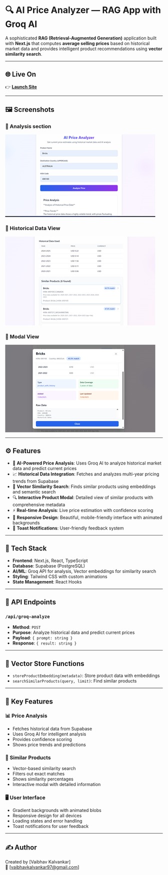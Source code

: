 # 🔍 AI Price Analyzer — RAG App with Groq AI

A sophisticated **RAG (Retrieval-Augmented Generation)** application built with **Next.js** that computes **average selling prices** based on historical market data and provides intelligent product recommendations using **vector similarity search**.

---

## 🌐 Live On

👉 [**Launch Site**](https://nx-next-rag.vercel.app/)

---

## 🖼️ Screenshots

### 🔹 Analysis section
![Analysis](apps/demoRAG/public/analysis.png)

### 🔹 Historical Data View
![Historical Data](apps/demoRAG/public/history.png)

### 🔹 Modal View
![Modal](apps/demoRAG/public/modal.png)

---

## ⚙️ Features

- 🤖 **AI-Powered Price Analysis**: Uses Groq AI to analyze historical market data and predict current prices  
- 📈 **Historical Data Integration**: Fetches and analyzes multi-year pricing trends from Supabase  
- 🧠 **Vector Similarity Search**: Finds similar products using embeddings and semantic search  
- 🔍 **Interactive Product Modal**: Detailed view of similar products with comprehensive metadata  
- ⚡ **Real-time Analysis**: Live price estimation with confidence scoring  
- 🎨 **Responsive Design**: Beautiful, mobile-friendly interface with animated backgrounds  
- 🔔 **Toast Notifications**: User-friendly feedback system  

---

## 🧠 Tech Stack

- **Frontend**: Next.js, React, TypeScript  
- **Database**: Supabase (PostgreSQL)  
- **AI/ML**: Groq API for analysis, Vector embeddings for similarity search  
- **Styling**: Tailwind CSS with custom animations
- **State Management**: React Hooks  

---

## 🔌 API Endpoints

### `/api/groq-analyze`

- **Method**: `POST`  
- **Purpose**: Analyze historical data and predict current prices  
- **Payload**: `{ prompt: string }`  
- **Response**: `{ result: string }`  

---

## 🧾 Vector Store Functions

- `storeProductEmbedding(metadata)`: Store product data with embeddings  
- `searchSimilarProducts(query, limit)`: Find similar products  

---

## 📌 Key Features

### 📊 Price Analysis

- Fetches historical data from Supabase  
- Uses Groq AI for intelligent analysis  
- Provides confidence scoring  
- Shows price trends and predictions  

### 🔄 Similar Products

- Vector-based similarity search  
- Filters out exact matches  
- Shows similarity percentages  
- Interactive modal with detailed information  

### 🖥️ User Interface

- Gradient backgrounds with animated blobs  
- Responsive design for all devices  
- Loading states and error handling  
- Toast notifications for user feedback  

---

## ✍️ Author

Created by [Vaibhav Kalvankar]  
📧 [vaibhavkalvankar97@gmail.com]
